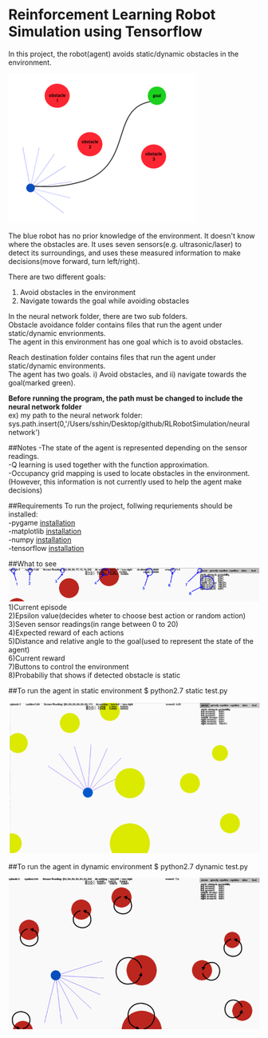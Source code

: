 # Reinforcement Learning Robot Simulation using Tensorflow
In this project, the robot(agent) avoids static/dynamic obstacles in the environment.  

![agent](./results/project_goal.png)

The blue robot has no prior knowledge of the environment. It doesn't know where the obstacles are. It uses seven sensors(e.g. ultrasonic/laser) to detect its surroundings, and uses these measured information to make decisions(move forward, turn left/right).  

There are two different goals:  
1. Avoid obstacles in the environment  
2. Navigate towards the goal while avoiding obstacles  

In the neural network folder, there are two sub folders.  
Obstacle avoidance folder contains files that run the agent under static/dynamic envrionments.  
The agent in this environment has one goal which is to avoid obstacles.   

Reach destination folder contains files that run the agent under static/dynamic environments.  
The agent has two goals. i) Avoid obstacles, and ii) navigate towards the goal(marked green).  

**Before running the program, the path must be changed to include the neural network folder**  
ex) my path to the neural network folder:  
sys.path.insert(0,'/Users/sshin/Desktop/github/RLRobotSimulation/neural network')  

##Notes
-The state of the agent is represented depending on the sensor readings.  
-Q learning is used together with the function approximation.  
-Occupancy grid mapping is used to locate obstacles in the environment.  
(However, this information is not currently used to help the agent make decisions)  
  

##Requirements
To run the project, follwing requriements should be installed:  
-pygame [installation](http://www.pygame.org/lofi.html)  
-matplotlib [installation](http://matplotlib.org/users/installing.html)  
-numpy [installation](https://docs.scipy.org/doc/numpy/user/install.html)  
-tensorflow [installation](https://www.tensorflow.org/install/)

##What to see  
![agent](./results/program_env.png)  
1)Current episode  
2)Epsilon value(decides wheter to choose best action or random action)  
3)Seven sensor readings(in range between 0 to 20)  
4)Expected reward of each actions  
5)Distance and relative angle to the goal(used to represent the state of the agent)  
6)Current reward  
7)Buttons to control the environment  
8)Probabiliy that shows if detected obstacle is static  


##To run the agent in static environment
$ python2.7 static test.py  
  
![agent](./results/static_env.png)

##To run the agent in dynamic environment 
$ python2.7 dynamic test.py  
  
![agent](./results/dynamic_env.png)

